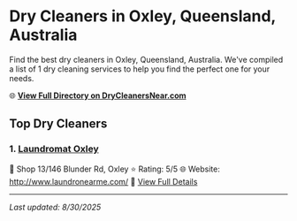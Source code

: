 # Dry Cleaners in Oxley, Queensland, Australia

Find the best dry cleaners in Oxley, Queensland, Australia. We've compiled a list of 1 dry cleaning services to help you find the perfect one for your needs.

🌐 **[View Full Directory on DryCleanersNear.com](https://drycleanersnear.com/city/Australia/Queensland/Oxley)**

## Top Dry Cleaners

### 1. [Laundromat Oxley](https://drycleanersnear.com/dryCleaner/68aa738039cc7c0899005b9d/laundromat-oxley)
📍 Shop 13/146 Blunder Rd, Oxley
⭐ Rating: 5/5
🌐 Website: http://www.laundronearme.com/
🔗 [View Full Details](https://drycleanersnear.com/dryCleaner/68aa738039cc7c0899005b9d/laundromat-oxley)


---

*Last updated: 8/30/2025*
